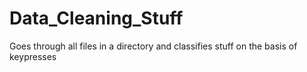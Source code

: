 # Data_Cleaning_Stuff

Goes through all files in a directory and classifies stuff on the basis of keypresses
